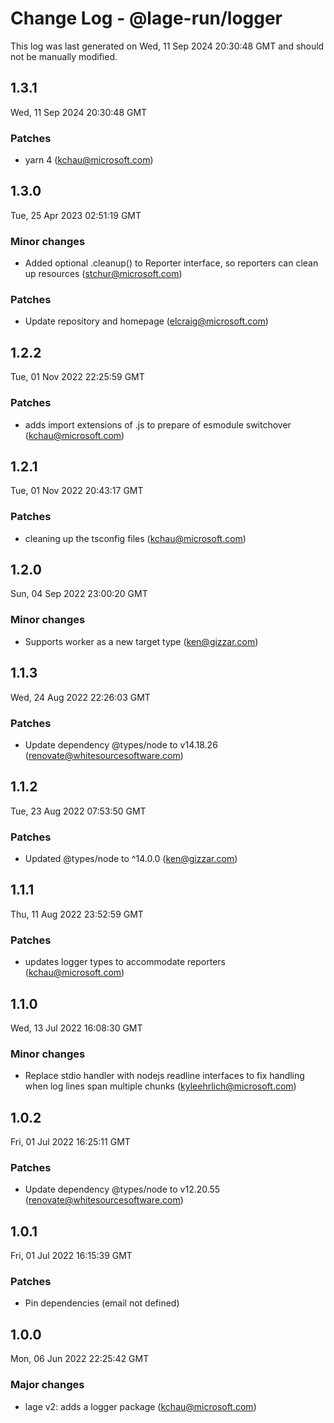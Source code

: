 # Change Log - @lage-run/logger

This log was last generated on Wed, 11 Sep 2024 20:30:48 GMT and should not be manually modified.

<!-- Start content -->

## 1.3.1

Wed, 11 Sep 2024 20:30:48 GMT

### Patches

- yarn 4 (kchau@microsoft.com)

## 1.3.0

Tue, 25 Apr 2023 02:51:19 GMT

### Minor changes

- Added optional .cleanup() to Reporter interface, so reporters can clean up resources (stchur@microsoft.com)

### Patches

- Update repository and homepage (elcraig@microsoft.com)

## 1.2.2

Tue, 01 Nov 2022 22:25:59 GMT

### Patches

- adds import extensions of .js to prepare of esmodule switchover (kchau@microsoft.com)

## 1.2.1

Tue, 01 Nov 2022 20:43:17 GMT

### Patches

- cleaning up the tsconfig files (kchau@microsoft.com)

## 1.2.0

Sun, 04 Sep 2022 23:00:20 GMT

### Minor changes

- Supports worker as a new target type (ken@gizzar.com)

## 1.1.3

Wed, 24 Aug 2022 22:26:03 GMT

### Patches

- Update dependency @types/node to v14.18.26 (renovate@whitesourcesoftware.com)

## 1.1.2

Tue, 23 Aug 2022 07:53:50 GMT

### Patches

- Updated @types/node to ^14.0.0 (ken@gizzar.com)

## 1.1.1

Thu, 11 Aug 2022 23:52:59 GMT

### Patches

- updates logger types to accommodate reporters (kchau@microsoft.com)

## 1.1.0

Wed, 13 Jul 2022 16:08:30 GMT

### Minor changes

- Replace stdio handler with nodejs readline interfaces to fix handling when log lines span multiple chunks (kyleehrlich@microsoft.com)

## 1.0.2

Fri, 01 Jul 2022 16:25:11 GMT

### Patches

- Update dependency @types/node to v12.20.55 (renovate@whitesourcesoftware.com)

## 1.0.1

Fri, 01 Jul 2022 16:15:39 GMT

### Patches

- Pin dependencies (email not defined)

## 1.0.0

Mon, 06 Jun 2022 22:25:42 GMT

### Major changes

- lage v2: adds a logger package (kchau@microsoft.com)

